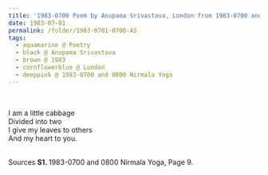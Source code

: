 ```yaml
---
title: '1983-0700 Poem by Anupama Srivastava, London from 1983-0700 and 0800 Nirmala Yoga, Page 9'
date: 1983-07-01
permalink: /folder/1983-0701-0700-AS
tags:
  - aquamarine @ Poetry
  - black @ Anupama Srivastava
  - brown @ 1983
  - cornflowerblue @ London
  - deeppink @ 1983-0700 and 0800 Nirmala Yoga
---
```


<br>

<p>
I am a little cabbage<br>
Divided into two<br>
I give my leaves to others<br>
And my heart to you.<br>
</p>

<br>

<wave-list>
<list-title color="DarkSeaGreen" width="55">Sources</list-title>
  <list-item color="BlanchedAlmond"  width="280"><b>S1. </b> 1983-0700 and 0800 Nirmala Yoga, Page 9.</list-item>
</wave-list>